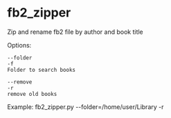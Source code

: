 # fb2_zipper
Zip and rename fb2 file by author and book title

Options:

	--folder
	-f
	Folder to search books
	
	--remove
	-r
	remove old books

Example: fb2_zipper.py --folder=/home/user/Library -r
